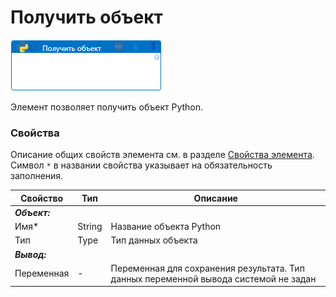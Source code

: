 # Получить объект

![](../../../resources/activities/extra/python/get-object.png)

Элемент позволяет получить объект Python. 

### Свойства
Описание общих свойств элемента см. в разделе [Свойства элемента](https://docs.primo-rpa.ru/primo-rpa/primo-studio/process/elements#svoistva-elementa).\
Символ `*` в названии свойства указывает на обязательность заполнения.

| Свойство             | Тип                   | Описание                                      |
| -------------------- | --------------------- | --------------------------------------------- |
| ***Объект:*** | |  |
| Имя\*          | String | Название объекта Python |
| Тип            | Type | Тип данных объекта  |
| ***Вывод:***    |   |  |
| Переменная     | - | Переменная для сохранения результата. Тип данных переменной вывода системой не задан | 


